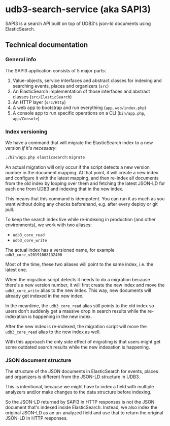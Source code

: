 # udb3-search-service (aka SAPI3)

SAPI3 is a search API built on top of UDB3's json-ld documents using ElasticSearch.

## Technical documentation

### General info

The SAPI3 application consists of 5 major parts:

1. Value-objects, service interfaces and abstract classes for indexing and searching events, places and organizers (`src`)
2. An ElasticSearch implementation of those interfaces and abstract classes (`src/ElasticSearch`)
3. An HTTP layer (`src/Http`)
4. A web app to bootstrap and run everything (`app`, `web/index.php`)
5. A console app to run specific operations on a CLI (`bin/app.php`, `app/Console`)

### Index versioning

We have a command that will migrate the ElasticSearch index to a new version _if it's necessary_:

```bash
./bin/app.php elasticsearch:migrate
```

An actual migration will only occur if the script detects a new version number in the document mapping. At that point, it will create a new index and configure it with the latest mapping, and then re-index all documents from the old index by looping over them and fetching the latest JSON-LD for each one from UDB3 and indexing that in the new index.

This means that this command is idempotent. You can run it as much as you want without doing any checks beforehand, e.g. after every deploy or git pull.


To keep the search index live while re-indexing in production (and other environments), we work with two aliases:

- `udb3_core_read`
- `udb3_core_write`

The actual index has a versioned name, for example `udb3_core_v20191008132400`

Most of the time, these two aliases will point to the same index, i.e. the latest one.

When the migration script detects it needs to do a migration because there's a new version number, it will first create the new index and move the `udb3_core_write` alias to the new index. This way, new documents will already get indexed in the new index.

In the meantime, the `udb3_core_read` alias still points to the old index so users don't suddenly get a massive drop in search results while the re-indexation is happening in the new index.

After the new index is re-indexed, the migration script will move the `udb3_core_read` alias to the new index as well.

With this approach the only side effect of migrating is that users might get some outdated search results while the new indexation is happening.

### JSON document structure

The structure of the JSON documents in ElasticSearch for events, places and organizers is different from the JSON-LD structure in UDB3.

This is intentional, because we might have to index a field with multiple analyzers and/or make changes to the data structure before indexing.

So the JSON-LD returned by SAPI3 in HTTP responses is not the JSON document that's indexed inside ElasticSearch. Instead, we also index the original JSON-LD as an un-analyzed field and use that to return the original JSON-LD in HTTP responses.  


